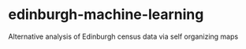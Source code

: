 # edinburgh-machine-learning
Alternative analysis of Edinburgh census data via self organizing maps
